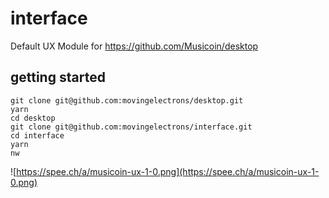 # interface
Default UX Module for https://github.com/Musicoin/desktop

## getting started
```
git clone git@github.com:movingelectrons/desktop.git
yarn
cd desktop
git clone git@github.com:movingelectrons/interface.git
cd interface
yarn
nw
```

![https://spee.ch/a/musicoin-ux-1-0.png](https://spee.ch/a/musicoin-ux-1-0.png)
